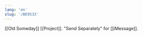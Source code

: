 ```yaml
---
lang: 'en'
slug: '/BE9533'
---
```


[[Old Someday]] [[Project]]. "Send Separately" for [[iMessage]].
